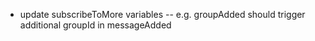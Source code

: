 * update subscribeToMore variables -- e.g. groupAdded should trigger additional groupId in messageAdded